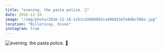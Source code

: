 ```yaml
---
title: "evening. the pasta police. 🚨"
date: 2016-12-18
image: "/img/photo/2016-12-18-1cb1cd2666683ca49b831bfe8dbc566e.jpg"
location: "Billericay, Essex"
instagram: true
---
```


![evening. the pasta police. 🚨](/img/photo/2016-12-18-1cb1cd2666683ca49b831bfe8dbc566e.jpg)
